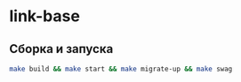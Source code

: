 # link-base

## Сборка и запуска

```bash
make build && make start && make migrate-up && make swag
```